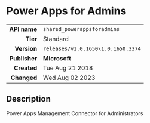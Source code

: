 # Power Apps for Admins
| | |
|-:|-|
|**API name**|`shared_powerappsforadmins`|
|**Tier**|Standard|
|**Version**|`releases/v1.0.1650\1.0.1650.3374`|
|**Publisher**|**Microsoft**|
|**Created**|Tue Aug 21 2018|
|**Changed**|Wed Aug 02 2023|

## Description
Power Apps Management Connector for Administrators
